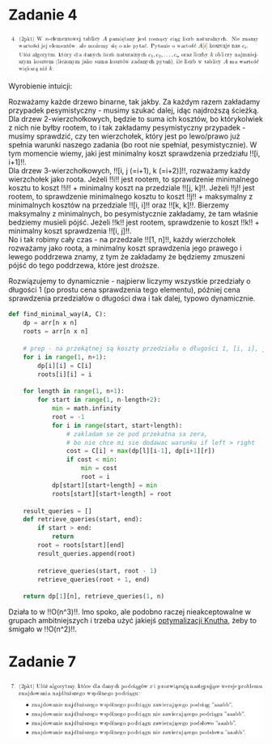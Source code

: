 # Zadanie 4

![alt text](images/4_4.png)

Wyrobienie intuicji:

Rozważamy każde drzewo binarne, tak jakby. Za każdym razem zakładamy przypadek pesymistyczny - musimy szukać dalej, idąc najdroższą ścieżką.  
Dla drzew 2-wierzchołkowych, będzie to suma ich kosztów, bo którykolwiek z nich nie byłby rootem, to i tak zakładamy pesymistyczny przypadek - musimy sprawdzić, czy ten wierzchołek, który jest po lewo/prawo już spełnia warunki naszego zadania (bo root nie spełniał, pesymistycznie). W tym momencie wiemy, jaki jest minimalny koszt sprawdzenia przedziału !![i, i+1]!!.  
Dla drzew 3-wierzchołkowych, !![i, j (=i+1), k (=i+2)]!!, rozważamy każdy wierzchołek jako roota. Jeżeli !!i!! jest rootem, to sprawdzenie minimalnego kosztu to koszt !!i!! + minimalny koszt na przedziale !![j, k]!!. Jeżeli !!j!! jest rootem, to sprawdzenie minimalnego kosztu to koszt !!j!! + maksymalny z minimalnych kosztów na przedziale !![i, i]!! oraz !![k, k]!!. Bierzemy maksymalny z minimalnych, bo pesymistycznie zakładamy, że tam właśnie bedziemy musieli pójść. Jeżeli !!k!! jest rootem, sprawdzenie to koszt !!k!! + minimalny koszt sprawdzenia !![i, j]!!.  
No i tak robimy cały czas - na przedzale !![1, n]!!, każdy wierzchołek rozważamy jako roota, a minimalny koszt sprawdzenia jego prawego i lewego poddrzewa znamy, z tym że zakładamy że będziemy zmuszeni pójść do tego poddrzewa, które jest droższe.

Rozwiązujemy to dynamicznie - najpierw liczymy wszystkie przedziały o długości 1 (po prostu cena sprawdzenia tego elementu), później cena sprawdzenia przedziałów o długości dwa i tak dalej, typowo dynamicznie.

```python
def find_minimal_way(A, C):
    dp = arr[n x n]
    roots = arr[n x n]

    # prep - na przekątnej są koszty przedziału o długości 1, [i, i], jest to ich koszt
    for i in range(1, n+1):
        dp[i][i] = C[i]
        roots[i][i] = i

    for length in range(1, n+1):
        for start in range(1, n-length+2):
            min = math.infinity
            root = -1
            for i in range(start, start+length):
                # zakladam se ze pod przekatna sa zera,
                # bo nie chce mi sie dodawac warunku if left > right
                cost = C[i] + max(dp[l][i-1], dp[i+1][r])
                if cost < min:
                    min = cost
                    root = i
            dp[start][start+length] = min
            roots[start][start+length] = root

    result_queries = []
    def retrieve_queries(start, end):
        if start > end:
            return
        root = roots[start][end]
        result_queries.append(root)

        retrieve_queries(start, root - 1)
        retrieve_queries(root + 1, end)

    return dp[1][n], retrieve_queries(1, n)
```

Działa to w !!O(n^3)!!. Imo spoko, ale podobno raczej nieakceptowalne w grupach ambitniejszych i trzeba użyć jakiejś [optymalizacji Knutha](https://cp-algorithms.com/dynamic_programming/knuth-optimization.html), żeby to śmigało w !!O(n^2)!!.

# Zadanie 7

![alt text](images/4_7.png)
